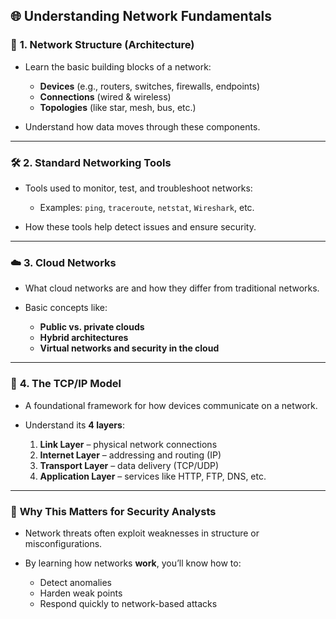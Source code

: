 ## 🌐 **Understanding Network Fundamentals**

### 🧱 **1. Network Structure (Architecture)**

* Learn the basic building blocks of a network:

  * **Devices** (e.g., routers, switches, firewalls, endpoints)
  * **Connections** (wired & wireless)
  * **Topologies** (like star, mesh, bus, etc.)
* Understand how data moves through these components.

---

### 🛠️ **2. Standard Networking Tools**

* Tools used to monitor, test, and troubleshoot networks:

  * Examples: `ping`, `traceroute`, `netstat`, `Wireshark`, etc.
* How these tools help detect issues and ensure security.

---

### ☁️ **3. Cloud Networks**

* What cloud networks are and how they differ from traditional networks.
* Basic concepts like:

  * **Public vs. private clouds**
  * **Hybrid architectures**
  * **Virtual networks and security in the cloud**

---

### 📡 **4. The TCP/IP Model**

* A foundational framework for how devices communicate on a network.
* Understand its **4 layers**:

  1. **Link Layer** – physical network connections
  2. **Internet Layer** – addressing and routing (IP)
  3. **Transport Layer** – data delivery (TCP/UDP)
  4. **Application Layer** – services like HTTP, FTP, DNS, etc.

---

### 🎯 **Why This Matters for Security Analysts**

* Network threats often exploit weaknesses in structure or misconfigurations.
* By learning how networks **work**, you’ll know how to:

  * Detect anomalies
  * Harden weak points
  * Respond quickly to network-based attacks
